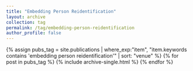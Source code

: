 ```yaml
---
title: "Embedding Person Reidentification"
layout: archive
collection: tag
permalink: /tag/embedding-person-reidentification
author_profile: false
---
```


{% assign pubs_tag = site.publications | where_exp:"item", "item.keywords contains 'embedding person reidentification'" | sort: "venue" %}
{% for post in pubs_tag %}
  {% include archive-single.html %}
{% endfor %}